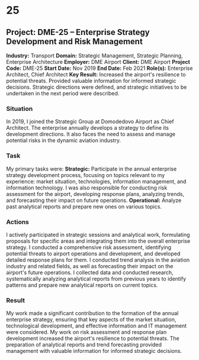 # 25
## Project: DME-25 – Enterprise Strategy Development and Risk Management

**Industry:** Transport
**Domain:** Strategic Management, Strategic Planning, Enterprise Architecture
**Employer:** DME Airport
**Client:** DME Airport
**Project Code:** DME-25
**Start Date:** Nov 2019
**End Date:** Feb 2021
**Role(s):** Enterprise Architect, Chief Architect
**Key Result:** Increased the airport's resilience to potential threats. Provided valuable information for informed strategic decisions. Strategic directions were defined, and strategic initiatives to be undertaken in the next period were described.

### Situation
In 2019, I joined the Strategic Group at Domodedovo Airport as Chief Architect. The enterprise annually develops a strategy to define its development directions. It also faces the need to assess and manage potential risks in the dynamic aviation industry.

### Task
My primary tasks were:
**Strategic:** Participate in the annual enterprise strategy development process, focusing on topics relevant to my experience: market situation, technologies, information management, and information technology. I was also responsible for conducting risk assessment for the airport, developing response plans, analyzing trends, and forecasting their impact on future operations.
**Operational:** Analyze past analytical reports and prepare new ones on various topics.

### Actions
I actively participated in strategic sessions and analytical work, formulating proposals for specific areas and integrating them into the overall enterprise strategy. I conducted a comprehensive risk assessment, identifying potential threats to airport operations and development, and developed detailed response plans for them. I conducted trend analysis in the aviation industry and related fields, as well as forecasting their impact on the airport's future operations. I collected data and conducted research, systematically analyzing analytical reports from previous years to identify patterns and prepare new analytical reports on current topics.

### Result
My work made a significant contribution to the formation of the annual enterprise strategy, ensuring that key aspects of the market situation, technological development, and effective information and IT management were considered. My work on risk assessment and response plan development increased the airport's resilience to potential threats. The preparation of analytical reports and trend forecasting provided management with valuable information for informed strategic decisions.

